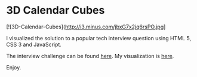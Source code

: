 3D Calendar Cubes
==================

[![3D-Calendar-Cubes](http://i3.minus.com/jbxG7x2jq6rsPO.jpg]

I visualized the solution to a popular tech interview question using HTML 5, CSS 3 and JavaScript.

The interview challenge can be found [here](http://bit.ly/14E1Uu3).
My visualization is [here](http://dans-cubes.herokuapp.com/).

Enjoy.

